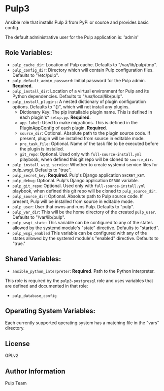 Pulp3
=====

Ansible role that installs Pulp 3 from PyPi or source and provides basic config.

The default administrative user for the Pulp application is: 'admin'

Role Variables:
---------------

* `pulp_cache_dir`: Location of Pulp cache. Defaults to "/var/lib/pulp/tmp".
* `pulp_config_dir`: Directory which will contain Pulp configuration files.
  Defaults to "/etc/pulp".
* `pulp_default_admin_password`: Initial password for the Pulp admin. **Required**.
* `pulp_install_dir`: Location of a virtual environment for Pulp and its Python
  dependencies. Defaults to "/usr/local/lib/pulp".
* `pulp_install_plugins`: A nested dictionary of plugin configuration options.
  Defaults to "{}", which will not install any plugins.
  * Dictionary Key: The pip installable plugin name. This is defined in each
  plugin's* `setup.py`. **Required**.
  * `app_label`: Used to make migrations. This is defined in the
  [PluginAppConfig](https://github.com/pulp/pulp_file/blob/76cc979e67fde128f78f3274697a4ea78f2269ec/pulp_file/app/__init__.py#L10)
  of each plugin. **Required**.
  * `source_dir`: Optional. Absolute path to the plugin source code. If present,
  plugin will be installed from source in editable mode.
  * `pre_task_file`: Optional. Name of the task file to be executed before the
  plugin is installed.
  * `git_repo`: Optional. Used only with `full-source-install.yml` playbook,
  when defined this git repo will be cloned to `source_dir`.
* `pulp_install_wsgi_service`: Whether to create systemd service files for
  pulp_wsgi. Defaults to "true".
* `pulp_secret_key`: **Required**. Pulp's Django application `SECRET_KEY`.
* `pulp_debug`: Optional. Pulp's Django application `DEBUG` variable.
* `pulp_git_repo`: Optional. Used only with `full-source-install.yml` playbook,
  when defined this git repo will be cloned to `pulp_source_dir`.
* `pulp_source_dir`: Optional. Absolute path to Pulp source code. If present, Pulp
  will be installed from source in editable mode.
* `pulp_user`: User that owns and runs Pulp. Defaults to "pulp".
* `pulp_var_dir`: This will be the home directory of the created `pulp_user`.
  Defaults to "/var/lib/pulp".
* `pulp_wsgi_state`: This variable can be configured to any of the states allowed by
  the systemd module's "state" directive. Defaults to "started".
* `pulp_wsgi_enabled` This variable can be configured with any of the states allowed
  by the systemd module's "enabled" directive. Defaults to "true."

Shared Variables:
-----------------

* `ansible_python_interpreter`: **Required**. Path to the Python interpreter.

This role is required by the `pulp3-postgresql` role and uses variables that
are defined and documented in that role:

* `pulp_database_config`


Operating System Variables:
---------------------------

Each currently supported operating system has a matching file in the "vars"
directory.

License
-------

GPLv2

Author Information
------------------

Pulp Team
